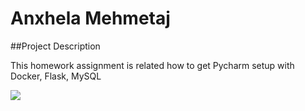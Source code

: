 # Anxhela Mehmetaj 
 
 ##Project Description 

 This homework assignment is related how to get Pycharm setup with Docker, Flask, MySQL
 

<img src= "query.png">
